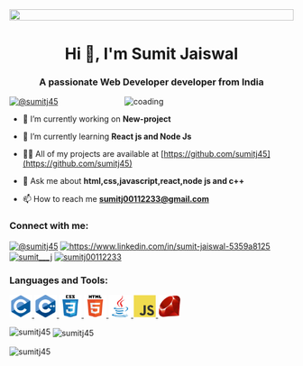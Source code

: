 



<img align="center" width=100%  height=30% src="https://i.pinimg.com/originals/0f/25/e4/0f25e4668c1c7740b5ed41835339d67f.gif">
<h1 align="center">Hi 👋, I'm Sumit Jaiswal</h1>
<h3 align="center">A passionate Web Developer developer from India</h3>
<img align="right" alt="coading" width="300"  src="https://miro.medium.com/max/1360/1*zVnWJtyGOX_kUIDm6ccCfQ.gif">

<p align="left"> <a href="https://twitter.com/@sumitj45" target="blank"><img src="https://img.shields.io/twitter/follow/@sumitj45?logo=twitter&style=for-the-badge" alt="@sumitj45" /></a> </p>

- 🔭 I’m currently working on **New-project**

- 🌱 I’m currently learning **React js and Node Js**

- 👨‍💻 All of my projects are available at [https://github.com/sumitj45](https://github.com/sumitj45)

- 💬 Ask me about **html,css,javascript,react,node js and c++**

- 📫 How to reach me **sumitj00112233@gmail.com**

<h3 align="left">Connect with me:</h3>
<p align="left">
<a href="https://twitter.com/@sumitj45" target="blank"><img align="center" src="https://raw.githubusercontent.com/rahuldkjain/github-profile-readme-generator/master/src/images/icons/Social/twitter.svg" alt="@sumitj45" height="30" width="40" /></a>
<a href="https://linkedin.com/in/https://www.linkedin.com/in/sumit-jaiswal-5359a8125" target="blank"><img align="center" src="https://raw.githubusercontent.com/rahuldkjain/github-profile-readme-generator/master/src/images/icons/Social/linked-in-alt.svg" alt="https://www.linkedin.com/in/sumit-jaiswal-5359a8125" height="30" width="40" /></a>
<a href="https://instagram.com/sumit___j" target="blank"><img align="center" src="https://raw.githubusercontent.com/rahuldkjain/github-profile-readme-generator/master/src/images/icons/Social/instagram.svg" alt="sumit___j" height="30" width="40" /></a>
<a href="https://auth.geeksforgeeks.org/user/sumitj00112233" target="blank"><img align="center" src="https://raw.githubusercontent.com/rahuldkjain/github-profile-readme-generator/master/src/images/icons/Social/geeks-for-geeks.svg" alt="sumitj00112233" height="30" width="40" /></a>
</p>

<h3 align="left">Languages and Tools:</h3>
<p align="left"> <a href="https://www.cprogramming.com/" target="_blank" rel="noreferrer"> <img src="https://raw.githubusercontent.com/devicons/devicon/master/icons/c/c-original.svg" alt="c" width="40" height="40"/> </a> <a href="https://www.w3schools.com/cpp/" target="_blank" rel="noreferrer"> <img src="https://raw.githubusercontent.com/devicons/devicon/master/icons/cplusplus/cplusplus-original.svg" alt="cplusplus" width="40" height="40"/> </a> <a href="https://www.w3schools.com/css/" target="_blank" rel="noreferrer"> <img src="https://raw.githubusercontent.com/devicons/devicon/master/icons/css3/css3-original-wordmark.svg" alt="css3" width="40" height="40"/> </a> <a href="https://www.w3.org/html/" target="_blank" rel="noreferrer"> <img src="https://raw.githubusercontent.com/devicons/devicon/master/icons/html5/html5-original-wordmark.svg" alt="html5" width="40" height="40"/> </a> <a href="https://www.java.com" target="_blank" rel="noreferrer"> <img src="https://raw.githubusercontent.com/devicons/devicon/master/icons/java/java-original.svg" alt="java" width="40" height="40"/> </a> <a href="https://developer.mozilla.org/en-US/docs/Web/JavaScript" target="_blank" rel="noreferrer"> <img src="https://raw.githubusercontent.com/devicons/devicon/master/icons/javascript/javascript-original.svg" alt="javascript" width="40" height="40"/> </a> <a href="https://www.ruby-lang.org/en/" target="_blank" rel="noreferrer"> <img src="https://raw.githubusercontent.com/devicons/devicon/master/icons/ruby/ruby-original.svg" alt="ruby" width="40" height="40"/> </a> </p>

<p><img align="left" src="https://github-readme-stats.vercel.app/api/top-langs?username=sumitj45&show_icons=true&locale=en&layout=compact" alt="sumitj45" /></p>

<p>&nbsp;<img align="center" src="https://github-readme-stats.vercel.app/api?username=sumitj45&show_icons=true&locale=en" alt="sumitj45" /></p>

<p><img align="center" src="https://github-readme-streak-stats.herokuapp.com/?user=sumitj45&" alt="sumitj45" /></p>

